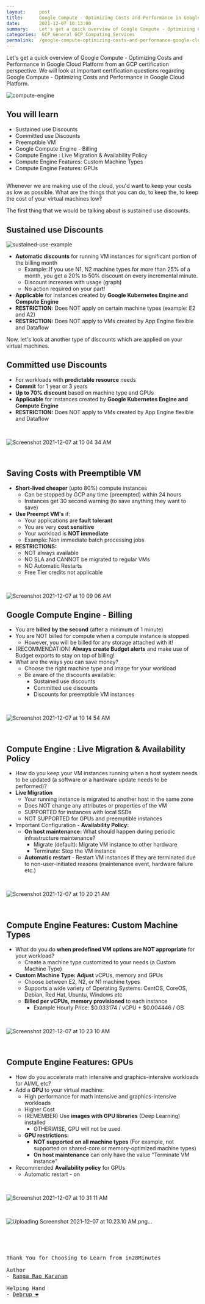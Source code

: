 ```yaml
---
layout:     post
title:      Google Compute - Optimizing Costs and Performance in Google Cloud Platform - GCP Certification Cheat Sheet
date:       2021-12-07 10:13:00
summary:    Let's get a quick overview of Google Compute - Optimizing Costs and Performance in Google Cloud Platform from an GCP certification perspective. We will look at important certification questions regarding Google Compute - Optimizing Costs and Performance in Google Cloud Platform.
categories:  GCP_General GCP_Computing_Services
permalink:  /google-compute-optimizing-costs-and-performance-google-cloud-platform
---
```

Let's get a quick overview of Google Compute - Optimizing Costs and Performance in Google Cloud Platform from an GCP certification perspective. We will look at important certification questions regarding Google Compute - Optimizing Costs and Performance in Google Cloud Platform.


![compute-engine](https://user-images.githubusercontent.com/57451228/144966798-ba7976a2-8a3d-4bc9-ae7b-b28925d8983e.png)


## You will learn

- Sustained use Discounts
- Committed use Discounts
- Preemptible VM
- Google Compute Engine - Billing
- Compute Engine : Live Migration & Availability Policy
- Compute Engine Features: Custom Machine Types
- Compute Engine Features: GPUs

##

Whenever we are making use of the cloud, you'd want to keep your costs as low as possible.
What are the things that you can do, to keep the, to keep the cost of your virtual machines low?

The first thing that we would be talking about is sustained use discounts. 

## Sustained use Discounts

![sustained-use-example](https://user-images.githubusercontent.com/57451228/144966514-ffac5688-c824-4401-8eb2-9dfad0052b7b.png)

- **Automatic discounts** for running VM instances for significant portion of the billing month
  - Example: If you use N1, N2 machine types for more than 25% of a month, you get a 20% to 50% discount on every incremental minute.
  - Discount increases with usage (graph)
  - No action required on your part!
- **Applicable** for instances created by **Google Kubernetes Engine and Compute Engine**
- **RESTRICTION:** Does NOT apply on certain machine types (example: E2 and A2)
- **RESTRICTION:** Does NOT apply to VMs created by App Engine flexible and Dataflow

Now, let's look at another type of discounts which are applied on your virtual machines.

## Committed use Discounts

- For workloads with **predictable resource** needs
- **Commit** for 1 year or 3 years
- **Up to 70% discount** based on machine type and GPUs
- **Applicable** for instances created by **Google Kubernetes Engine and Compute Engine**
- **RESTRICTION:** Does NOT apply to VMs created by App Engine flexible and Dataflow
<BR/>

![Screenshot 2021-12-07 at 10 04 34 AM](https://user-images.githubusercontent.com/57451228/144966979-264c071f-bfff-4a24-b5da-94cf734d3834.png)

<BR/>

## Saving Costs with Preemptible VM

- **Short-lived cheaper** (upto 80%) compute instances
  - Can be stopped by GCP any time (preempted) within 24 hours
  - Instances get 30 second warning (to save anything they want to save)
- **Use Preempt VM's** if:
  - Your applications are **fault tolerant**
  - You are very **cost sensitive**
  - Your workload is **NOT immediate**
  - Example: Non immediate batch processing jobs
- **RESTRICTIONS:**
  - NOT always available
  - NO SLA and CANNOT be migrated to regular VMs
  - NO Automatic Restarts
  - Free Tier credits not applicable

<BR/>

![Screenshot 2021-12-07 at 10 09 06 AM](https://user-images.githubusercontent.com/57451228/144967382-a96ee4cf-8a8a-458c-a852-9c87eaf0964e.png)

## Google Compute Engine - Billing

- You are **billed by the second** (after a minimum of 1 minute)
- You are NOT billed for compute when a compute instance is stopped
  - However, you will be billed for any storage attached with it!
- (RECOMMENDATION) **Always create Budget alerts** and make use of Budget exports to stay on top of billing!
- What are the ways you can save money?
  - Choose the right machine type and image for your workload
  - Be aware of the discounts available:
     - Sustained use discounts
     - Committed use discounts
     - Discounts for preemptible VM instances

<BR/>

![Screenshot 2021-12-07 at 10 14 54 AM](https://user-images.githubusercontent.com/57451228/144967903-ad1e79d0-b847-4238-99fd-969d36b0ab76.png)

<BR/>

## Compute Engine : Live Migration & Availability Policy

- How do you keep your VM instances running when a host system needs to be updated (a software or a hardware update needs to be performed)?
- **Live Migration**
  - Your running instance is migrated to another host in the same zone
  - Does NOT change any attributes or properties of the VM
  - SUPPORTED for instances with local SSDs
  - NOT SUPPORTED for GPUs and preemptible instances
- Important Configuration - **Availability Policy:**
  - **On host maintenance:** What should happen during periodic infrastructure maintenance?
     - Migrate (default): Migrate VM instance to other hardware
     - Terminate: Stop the VM instance
  - **Automatic restart** - Restart VM instances if they are terminated due to non-user-initiated reasons (maintenance event, hardware failure etc.)
<BR/>

![Screenshot 2021-12-07 at 10 20 21 AM](https://user-images.githubusercontent.com/57451228/144968438-7d57cdb6-5184-4054-9d1b-ea06cfa1981b.png)

<BR/>

## Compute Engine Features: Custom Machine Types

- What do you do **when predefined VM options are NOT appropriate** for your workload?
  - Create a machine type customized to your needs (a Custom Machine Type)
- **Custom Machine Type: Adjust** vCPUs, memory and GPUs
  - Choose between E2, N2, or N1 machine types
  - Supports a wide variety of Operating Systems: CentOS, CoreOS, Debian, Red Hat, Ubuntu, Windows etc
  - **Billed per vCPUs, memory provisioned** to each instance
     - Example Hourly Price: $0.033174 / vCPU + $0.004446 / GB

<BR/>

![Screenshot 2021-12-07 at 10 23 10 AM](https://user-images.githubusercontent.com/57451228/144968717-e7dd4f50-5f06-4b06-a2e8-e0536be58542.png)

<BR/>

## Compute Engine Features: GPUs

- How do you accelerate math intensive and graphics-intensive workloads for AI/ML etc?
- Add a **GPU** to your virtual machine:
  - High performance for math intensive and graphics-intensive workloads
  - Higher Cost
  - (REMEMBER) Use **images with GPU libraries** (Deep Learning) installed
     - OTHERWISE, GPU will not be used
  - **GPU restrictions:**
     - **NOT supported on all machine types** (For example, not supported on shared-core or memory-optimized machine types)
     - **On host maintenance** can only have the value "Terminate VM instance"
- Recommended **Availability policy** for GPUs
  - Automatic restart - on

<BR/>

![Screenshot 2021-12-07 at 10 31 11 AM](https://user-images.githubusercontent.com/57451228/144969483-801c1f24-e0f3-4513-a14b-eb205536a350.png)

<BR/>

![Uploading Screenshot 2021-12-07 at 10.23.10 AM.png…]()


<BR/>

<BR/>
<BR/>

<pre>
Thank You for Choosing to Learn from in28Minutes

Author
- <a href="https://www.linkedin.com/in/rangakaranam/">Ranga Rao Karanam</a>

Helping Hand
- <a href="https://www.linkedin.com/in/debrup-365/">Debrup ❤️</a>
</pre>
